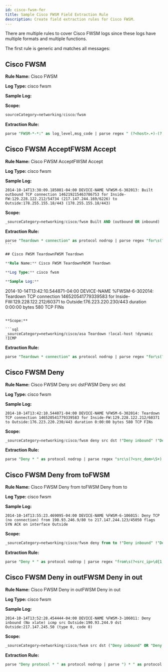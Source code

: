 ```yaml
---
id: cisco-fwsm-fer
title: Sample Cisco FWSM Field Extraction Rule
description: Create field extraction rules for Cisco FWSM.
---
```




There are multiple rules to cover Cisco FWSM logs since these logs have multiple formats and multiple functions.

The first rule is generic and matches all messages:

## Cisco FWSM

**Rule Name:** Cisco FWSM   

**Log Type:** cisco fwsm  

**Sample Log:**

**Scope:**

```sql
sourceCategory=networking/cisco/fwsm
```

**Extraction Rule:**

```sql
parse "FWSM-*-*:" as log_level,msg_code | parse regex " (?<host>.+)-(?:FWSM|fwsm)" | if(log_level=0,"emergency",if(log_level=1,"alert",if(log_level=2,"critical",if(log_level=3,"error",if(log_level=4,"warning",if(log_level=5,"notification",if(log_level=6,"informational",if(log_level=7,"debug","Other")))))))) as log_level_desc
```

## Cisco FWSM AcceptFWSM Accept

**Rule Name:** Cisco FWSM AcceptFWSM Accept  

**Log Type:** cisco fwsm  

**Sample Log:**

```
2014-10-14T13:38:09.185081-04:00 DEVICE-NAME %FWSM-6-302013: Built outbound TCP connection 146219215463786753 for Inside-FW:129.228.122.212/54734 (217.147.244.169/6226) to Outside:178.255.155.18/443 (178.255.155.18/443)
```

**Scope:**

```sql
_sourceCategory=networking/cisco/fwsm Built AND (outbound OR inbound)
```

**Extraction Rule:**

```sql
parse "Teardown * connection" as protocol nodrop | parse regex "for\s(?<src_dom>\S+):(?<src_ip>\d{1,3}\.\d{1,3}\.\d{1,3}\.\d{1,3})/(?<src_port>\d+)\s" nodrop | parse regex "to\s(?<dest_dom>\S+):(?<dest_ip>\d{1,3}\.\d{1,3}\.\d{1,3}\.\d{1,3})/(?<dest_port>\d+)\s" nodrop | "firewall-teardown" as eventtype | "cisco-firewall" as event
``` 

## Cisco FWSM TeardownFWSM Teardown  

**Rule Name:** Cisco FWSM TeardownFWSM Teardown  

**Log Type:** cisco fwsm  

**Sample Log:**

```
2014-10-14T13:42:10.544871-04:00 DEVICE-NAME %FWSM-6-302014: Teardown TCP connection 146520541779339583 for Inside-FW:129.228.122.212/60371 to Outside:176.223.220.230/443 duration 0:00:00 bytes 580 TCP FINs
```

**Scope:**

```sql
_sourceCategory=networking/cisco/asa Teardown !local-host !dynamic !ICMP
```

**Extraction Rule:**

```sql
parse "Teardown * connection" as protocol nodrop | parse regex "for\s(?<src_dom>\S+):(?<src_ip>\d{1,3}\.\d{1,3}\.\d{1,3}\.\d{1,3})/(?<src_port>\d+)\s" nodrop | parse regex "to\s(?<dest_dom>\S+):(?<dest_ip>\d{1,3}\.\d{1,3}\.\d{1,3}\.\d{1,3})/(?<dest_port>\d+)\s" nodrop | "firewall-teardown" as eventtype | "cisco-firewall" as event
```

## Cisco FWSM Deny

**Rule Name:** Cisco FWSM Deny src dstFWSM Deny src dst  

**Log Type:** cisco fwsm  

**Sample Log:**

```
2014-10-14T13:42:10.544871-04:00 DEVICE-NAME %FWSM-6-302014: Teardown TCP connection 146520541779339583 for Inside-FW:129.228.122.212/60371 to Outside:176.223.220.230/443 duration 0:00:00 bytes 580 TCP FINs
```

**Scope:**

```sql
_sourceCategory=networking/cisco/fwsm deny src dst !"Deny inbound" !"Deny protocol" !"Deny IP"
```

**Extraction Rule:**

```sql
parse "Deny * " as protocol nodrop | parse regex "src\s(?<src_dom>\S+):(?<src_ip>\d{1,3}\.\d{1,3}\.\d{1,3}\.\d{1,3})" nodrop | parse regex "/(?<src_port>\d+)\s" nodrop | parse regex "dst\s(?<dest_dom>\S+):(?<dest_ip>\d{1,3}\.\d{1,3}\.\d{1,3}\.\d{1,3})" nodrop | parse regex "/(?<dest_port>\d+)\s" nodrop | "firewall-deny" as eventtype | "cisco-firewall" as event
```

## Cisco FWSM Deny from toFWSM

**Rule Name:** Cisco FWSM Deny from toFWSM Deny from to  

**Log Type:** cisco fwsm  

**Sample Log:**

```
2014-10-14T13:55:23.469095-04:00 DEVICE-NAME %FWSM-6-106015: Deny TCP (no connection) from 190.93.246.9/80 to 217.147.244.123/45050 flags SYN ACK on interface Outside
```

**Scope:**

```sql
_sourceCategory=networking/cisco/fwsm deny from to !"Deny inbound" !"Deny protocol" !"Deny IP"
```

**Extraction Rule:**

```sql
parse "Deny * " as protocol nodrop | parse regex "from\s(?<src_ip>\d{1,3}\.\d{1,3}\.\d{1,3}\.\d{1,3})/(?<src_port>\d+)\s" nodrop | parse regex "to\s(?<dest_ip>\d{1,3}\.\d{1,3}\.\d{1,3}\.\d{1,3})/(?<dest_port>\d+)\s" nodrop | "firewall-deny" as eventtype | "cisco-firewall" as event
```

## Cisco FWSM Deny in outFWSM Deny in out

**Rule Name:** Cisco FWSM Deny in outFWSM Deny in out  

**Log Type:** cisco fwsm  

**Sample Log:**

```
2014-10-14T13:52:28.454444-04:00 DEVICE-NAME %FWSM-3-106011: Deny inbound (No xlate) icmp src Outside:190.93.244.9 dst Outside:217.147.245.50 (type 0, code 0)
```

**Scope:**

```sql
_sourceCategory=networking/cisco/fwsm src dst ("Deny inbound" OR "Deny protocol")
```

**Extraction Rule:**

```sql
parse "Deny protocol * " as protocol nodrop | parse ") * " as protocol nodrop | parse regex "%[A-Z]{4}-(?<severity>\d)-(?<msg_code>\d{6}):\s" nodrop | parse regex "src\s(?<src_dom>\S+):(?<src_ip>\d{1,3}\.\d{1,3}\.\d{1,3}\.\d{1,3})" nodrop | parse regex "/(?<src_port>\d+)\s" nodrop | parse regex "dst\s(?<dest_dom>\S+):(?<dest_ip>\d{1,3}\.\d{1,3}\.\d{1,3}\.\d{1,3})" nodrop | parse regex "/(?<dest_port>\d+)\s" nodrop | "firewall-deny" as eventtype | "cisco-firewall" as event
```
